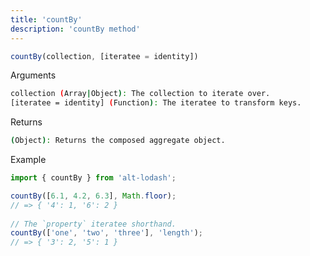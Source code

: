 ```yaml
---
title: 'countBy'
description: 'countBy method'
---
```


```ts
countBy(collection, [iteratee = identity])
```

<p class="pl-2 mb-2 text-violet-700 font-semibold">Arguments</p>

```bash
collection (Array|Object): The collection to iterate over.
[iteratee = identity] (Function): The iteratee to transform keys.
```

<p class="pl-2 mb-2 text-violet-700 font-semibold">Returns</p>

```bash
(Object): Returns the composed aggregate object.
```

<p class="pl-2 mb-2 text-violet-700 font-semibold">Example</p>

```ts
import { countBy } from 'alt-lodash';

countBy([6.1, 4.2, 6.3], Math.floor);
// => { '4': 1, '6': 2 }
 
// The `property` iteratee shorthand.
countBy(['one', 'two', 'three'], 'length');
// => { '3': 2, '5': 1 }
```
